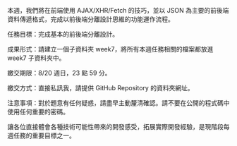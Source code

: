 本週，我們將在前端使用 AJAX/XHR/Fetch 的技巧，並以 JSON 為主要的前後端資料傳遞格式，完成以前後端分離設計思維的功能運作流程。

任務目標：完成基本的前後端分離設計。

成果形式：請建立一個子資料夾 week7，將所有本週任務相關的檔案都放進 week7 子資料夾中。

繳交期限：8/20 週日，23 點 59 分。

繳交方式：直接私訊我，請提供 GitHub Repository 的資料夾網址。

注意事項：對於題意有任何疑惑，請盡早主動釐清確認。請不要在公開的程式碼中使用任何重要的密碼。


讓各位直接體會各種技術可能性帶來的開發感受，拓展實際開發經驗，是現階段每週任務的重要目標之一。
